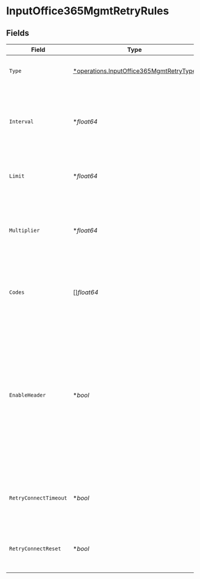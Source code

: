# InputOffice365MgmtRetryRules


## Fields

| Field                                                                                                                                                                                                                                                              | Type                                                                                                                                                                                                                                                               | Required                                                                                                                                                                                                                                                           | Description                                                                                                                                                                                                                                                        |
| ------------------------------------------------------------------------------------------------------------------------------------------------------------------------------------------------------------------------------------------------------------------ | ------------------------------------------------------------------------------------------------------------------------------------------------------------------------------------------------------------------------------------------------------------------ | ------------------------------------------------------------------------------------------------------------------------------------------------------------------------------------------------------------------------------------------------------------------ | ------------------------------------------------------------------------------------------------------------------------------------------------------------------------------------------------------------------------------------------------------------------ |
| `Type`                                                                                                                                                                                                                                                             | [*operations.InputOffice365MgmtRetryType](../../models/operations/inputoffice365mgmtretrytype.md)                                                                                                                                                                  | :heavy_minus_sign:                                                                                                                                                                                                                                                 | The algorithm to use when performing HTTP retries                                                                                                                                                                                                                  |
| `Interval`                                                                                                                                                                                                                                                         | **float64*                                                                                                                                                                                                                                                         | :heavy_minus_sign:                                                                                                                                                                                                                                                 | Time interval between failed request and first retry (kickoff). Maximum allowed value is 20,000 ms (1/3 minute).                                                                                                                                                   |
| `Limit`                                                                                                                                                                                                                                                            | **float64*                                                                                                                                                                                                                                                         | :heavy_minus_sign:                                                                                                                                                                                                                                                 | The maximum number of times to retry a failed HTTP request                                                                                                                                                                                                         |
| `Multiplier`                                                                                                                                                                                                                                                       | **float64*                                                                                                                                                                                                                                                         | :heavy_minus_sign:                                                                                                                                                                                                                                                 | Base for exponential backoff, e.g., base 2 means that retries will occur after 2, then 4, then 8 seconds, and so on                                                                                                                                                |
| `Codes`                                                                                                                                                                                                                                                            | []*float64*                                                                                                                                                                                                                                                        | :heavy_minus_sign:                                                                                                                                                                                                                                                 | List of http codes that trigger a retry. Leave empty to use the default list of 429, 500, and 503.                                                                                                                                                                 |
| `EnableHeader`                                                                                                                                                                                                                                                     | **bool*                                                                                                                                                                                                                                                            | :heavy_minus_sign:                                                                                                                                                                                                                                                 | Honor any Retry-After header that specifies a delay (in seconds) or a timestamp after which to retry the request. The delay is limited to 20 seconds, even if the Retry-After header specifies a longer delay. When disabled, all Retry-After headers are ignored. |
| `RetryConnectTimeout`                                                                                                                                                                                                                                              | **bool*                                                                                                                                                                                                                                                            | :heavy_minus_sign:                                                                                                                                                                                                                                                 | Make a single retry attempt when a connection timeout (ETIMEDOUT) error occurs                                                                                                                                                                                     |
| `RetryConnectReset`                                                                                                                                                                                                                                                | **bool*                                                                                                                                                                                                                                                            | :heavy_minus_sign:                                                                                                                                                                                                                                                 | Retry request when a connection reset (ECONNRESET) error occurs                                                                                                                                                                                                    |